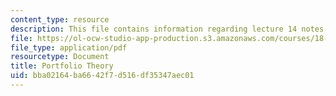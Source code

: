 ```yaml
---
content_type: resource
description: This file contains information regarding lecture 14 notes.
file: https://ol-ocw-studio-app-production.s3.amazonaws.com/courses/18-s096-topics-in-mathematics-with-applications-in-finance-fall-2013/bba02164ba6642f7d516df35347aec01_MIT18_S096F13_lecnote14.pdf
file_type: application/pdf
resourcetype: Document
title: Portfolio Theory
uid: bba02164-ba66-42f7-d516-df35347aec01
---
```

